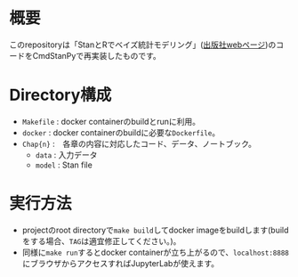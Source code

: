 # 概要

このrepositoryは「StanとRでベイズ統計モデリング」([出版社webページ](https://www.kyoritsu-pub.co.jp/bookdetail/9784320112421))のコードをCmdStanPyで再実装したものです。


# Directory構成

* `Makefile` : docker containerのbuildとrunに利用。
* `docker` : docker containerのbuildに必要な`Dockerfile`。
* `Chap{n}` :　各章の内容に対応したコード、データ、ノートブック。
    * `data` : 入力データ
    * `model` : Stan file


# 実行方法

* projectのroot directoryで`make build`してdocker imageをbuildします(buildをする場合、`TAG`は適宜修正してください。)。
* 同様に`make run`するとdocker containerが立ち上がるので、`localhost:8888`にブラウザからアクセスすればJupyterLabが使えます。
